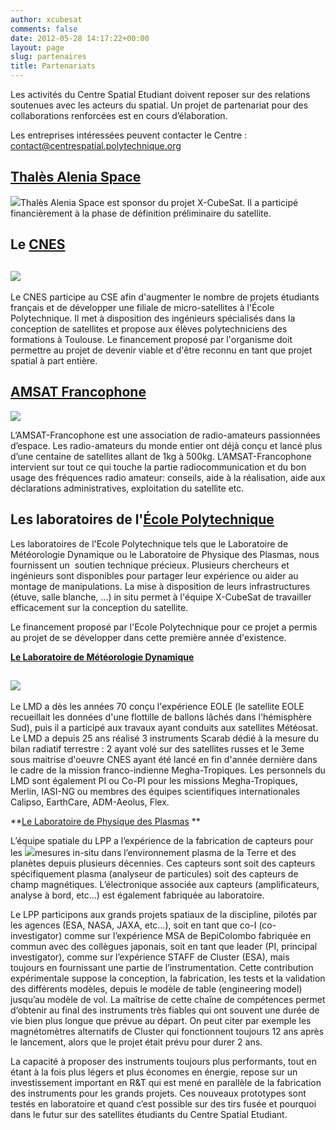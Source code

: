 ```yaml
---
author: xcubesat
comments: false
date: 2012-05-28 14:17:22+00:00
layout: page
slug: partenaires
title: Partenariats
---
```

 


Les activités du Centre Spatial Etudiant doivent reposer sur des relations soutenues avec les acteurs du spatial. Un projet de partenariat pour des collaborations renforcées est en cours d’élaboration.

Les entreprises intéressées peuvent contacter le Centre : contact@centrespatial.polytechnique.org


## [Thalès Alenia Space](http://www.thalesgroup.com/Markets/Space/Home/)




[![](http://xcubesat.files.wordpress.com/2012/01/logo-thales.gif)](http://xcubesat.files.wordpress.com/2012/01/logo-thales.gif)Thalès Alenia Space est sponsor du projet X-CubeSat. Il a participé financièrement à la phase de définition préliminaire du satellite.








## Le [CNES](http://www.cnes.fr)




## [![](http://xcubesat.files.wordpress.com/2012/01/logo_cnes.gif)](http://xcubesat.files.wordpress.com/2012/01/logo_cnes.gif)




Le CNES participe au CSE afin d'augmenter le nombre de projets étudiants français et de développer une filiale de micro-satellites à l'École Polytechnique. Il met à disposition des ingénieurs spécialisés dans la conception de satellites et propose aux élèves polytechniciens des formations à Toulouse. Le financement proposé par l'organisme doit permettre au projet de devenir viable et d'être reconnu en tant que projet spatial à part entière.







## [AMSAT Francophone](http://www.amsat-f.org/site/index.php)




![](http://xcubesat.files.wordpress.com/2012/01/arton6.png)




L’AMSAT-Francophone est une association de radio-amateurs passionnées d’espace. Les radio-amateurs du monde entier ont déjà conçu et lancé plus d’une centaine de satellites allant de 1kg à 500kg. L’AMSAT-Francophone intervient sur tout ce qui touche la partie radiocommunication et du bon usage des fréquences radio amateur: conseils, aide à la réalisation, aide aux déclarations administratives, exploitation du satellite etc.




## 




## 




## Les laboratoires de l'[École Polytechnique](http://www.polytechnique.edu)




Les laboratoires de l'Ecole Polytechnique tels que le Laboratoire de Météorologie Dynamique ou le Laboratoire de Physique des Plasmas, nous fournissent un  soutien technique précieux. Plusieurs chercheurs et ingénieurs sont disponibles pour partager leur expérience ou aider au montage de manipulations. La mise à disposition de leurs infrastructures (étuve, salle blanche, ...) in situ permet à l'équipe X-CubeSat de travailler efficacement sur la conception du satellite.




Le financement proposé par l'Ecole Polytechnique pour ce projet a permis au projet de se développer dans cette première année d'existence.


**[Le Laboratoire de Météorologie Dynamique](http://www.lmd.polytechnique.fr)**


## [![](http://xcubesat.files.wordpress.com/2012/01/logo-lmd.png)](http://xcubesat.files.wordpress.com/2012/01/logo-lmd.png)




Le LMD a dès les années 70 conçu l'expérience EOLE (le satellite EOLE recueillait les données d'une flottille de ballons lâchés dans l'hémisphère Sud), puis il a participé aux travaux ayant conduits aux satellites Météosat. Le LMD a depuis 25 ans réalisé 3 instruments Scarab dédié à la mesure du bilan radiatif terrestre : 2 ayant volé sur des satellites russes et le 3eme sous maitrise d'oeuvre CNES ayant été lancé en fin d'année dernière dans le cadre de la mission franco-indienne Megha-Tropiques. Les personnels du LMD sont également PI ou Co-PI pour les missions Megha-Tropiques, Merlin, IASI-NG ou membres des équipes scientifiques internationales Calipso, EarthCare, ADM-Aeolus, Flex.


**[Le Laboratoire de Physique des Plasmas](http://www.lpp.polytechnique.fr)
**


L’équipe spatiale du LPP a l’expérience de la fabrication de capteurs pour les ![](http://xcubesat.files.wordpress.com/2012/01/1471351270308438736.jpg)mesures in-situ dans l’environnement plasma de la Terre et des planètes depuis plusieurs décennies. Ces capteurs sont soit des capteurs spécifiquement plasma (analyseur de particules) soit des capteurs de champ magnétiques. L’électronique associée aux capteurs (amplificateurs, analyse à bord, etc…) est également fabriquée au laboratoire.




Le LPP participons aux grands projets spatiaux de la discipline, pilotés par les agences (ESA, NASA, JAXA, etc…), soit en tant que co-I (co-investigator) comme sur l’expérience MSA de BepiColombo fabriquée en commun avec des collègues japonais, soit en tant que leader (PI, principal investigator), comme sur l’expérience STAFF de Cluster (ESA), mais toujours en fournissant une partie de l’instrumentation. Cette contribution expérimentale suppose la conception, la fabrication, les tests et la validation des différents modèles, depuis le modèle de table (engineering model) jusqu’au modèle de vol. La maîtrise de cette chaîne de compétences permet d‘obtenir au final des instruments très fiables qui ont souvent une durée de vie bien plus longue que prévue au départ. On peut citer par exemple les magnétomètres alternatifs de Cluster qui fonctionnent toujours 12 ans après le lancement, alors que le projet était prévu pour durer 2 ans.




La capacité à proposer des instruments toujours plus performants, tout en étant à la fois plus légers et plus économes en énergie, repose sur un investissement important en R&T qui est mené en parallèle de la fabrication des instruments pour les grands projets. Ces nouveaux prototypes sont testés en laboratoire et quand c’est possible sur des tirs fusée et pourquoi dans le futur sur des satellites étudiants du Centre Spatial Etudiant.

